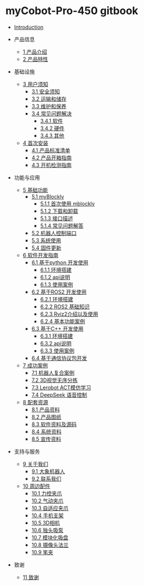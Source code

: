 # myCobot-Pro-450 gitbook

* [Introduction](README.md)

* 产品信息
  * [1 产品介绍](1-ProductInformation\1-ProductIntroduction\1-ProductIntroduction.md)
  * [2 产品特性](1-ProductInformation\2-ProductFeature\2-ProductFeature.md)

* 基础设施
  * [3 用户须知](2-BasicSettings\3-UserNotes\README.md)
    * [3.1 安全须知](2-BasicSettings\3-UserNotes\3.1-SafetyInstruction.md)
    * [3.2 运输和储存](2-BasicSettings\3-UserNotes\3.2-TransportandStorage.md)
    * [3.3 维护和保养](2-BasicSettings\3-UserNotes\3.3-MaintenanceandCare.md)
    * [3.4 常见问题解决](2-BasicSettings\3-UserNotes\3.4-FAQs.md)
      * [3.4.1 软件](2-BasicSettings\3-UserNotes\3.4.1-software.md)
      * [3.4.2 硬件](2-BasicSettings\3-UserNotes\3.4.2-hardware.md)
      * [3.4.3 其他](2-BasicSettings\3-UserNotes\3.4.3-other.md)
  * [4 首次安装](2-BasicSettings\4-FirstInstallAndUse\README.md)
    * [4.1 产品标准清单](2-BasicSettings\4-FirstInstallAndUse\4.1-ProductStandardList.md)
    * [4.2 产品开箱指南](2-BasicSettings\4-FirstInstallAndUse\4.2-ProductUnboxingGuide.md)
    * [4.3 开机检测指南](2-BasicSettings\4-FirstInstallAndUse\4.3-PowerOnDetectionGuide.md)

* 功能与应用
  * [5 基础功能](3-FunctionsAndApplications\5-BasicApplication\README.md)
    * [5.1 myBlockly](3-FunctionsAndApplications\5-BasicApplication\5.1-5.1-myBlockly\README.md)
      * [5.1.1 首次使用 mblockly](3-FunctionsAndApplications\5-BasicApplication\5.1-5.1-myBlockly\5.1.1-myBlocklyFirstUse.md)
      * [5.1.2 下载和卸载](3-FunctionsAndApplications\5-BasicApplication\5.1-5.1-myBlockly\5.1.2-install_uninstall.md)
      * [5.1.3 接口描述](3-FunctionsAndApplications\5-BasicApplication\5.1-5.1-myBlockly\5.1.3-interface_description.md)
      * [5.1.4 常见问题解答](3-FunctionsAndApplications\5-BasicApplication\5.1-5.1-myBlockly\5.1.4-Q&A.md)
    * [5.2 机器人控制端口](3-FunctionsAndApplications\5-BasicApplication\5.2-RobotControlPort.md)
    * [5.3 系统使用](3-FunctionsAndApplications\5-BasicApplication\5.3-SystemUsageInstructions.md)
    * [5.4 固件更新](3-FunctionsAndApplications\5-BasicApplication\5.4-FirmwareUpdateInfo.md)
  * [6 软件开发指南](3-FunctionsAndApplications\6-SoftwareDevelopment\README.md)
    * [6.1 基于python 开发使用]()
      * [6.1.1 环境搭建]()
      * [6.1.2 api说明]()
      * [6.1.3 使用案例]()
    * [6.2 基于ROS2 开发使用]()
      * [6.2.1 环境搭建]()
      * [6.2.2 ROS2 基础知识]()
      * [6.2.3 Rviz2介绍以及使用]()
      * [6.2.4 基本功能案例]()
    * [6.3 基于C++ 开发使用]()
      * [6.3.1 环境搭建]()
      * [6.3.2 api说明]()
      * [6.3.3 使用案例]()
    * [6.4 基于通信协议包开发]()
  * [7 成功案例](3-FunctionsAndApplications\7-ExamplesRobotsUsing\README.md)
    * [7.1 机器人复合案例]()
    * [7.2 3D视觉无序分拣]()
    * [7.3 Lerobot ACT模仿学习]()
    * [7.4 DeepSeek 语音控制]()
  * [8 配套资源](3-FunctionsAndApplications\8-FilesDownload\README.md)
    * [8.1 产品资料]()
    * [8.2 产品图纸]()
    * [8.3 软件资料及源码]()
    * [8.4 系统资料]()
    * [8.5 宣传资料]()

* 支持与服务
  * [9 关于我们](4-SupportAndService\9-AboutUs\README.md)
    * [9.1 大象机器人]()
    * [9.2 联系我们]()
  * [10 周边配件](4-SupportAndService\10-Accessories\README.md)
    * [10.1 力控夹爪]()
    * [10.2 气动夹爪]()
    * [10.3 自适应夹爪]()
    * [10.4 手机支架]()
    * [10.5 3D相机]()
    * [10.6 独头吸泵]()
    * [10.7 模块化吸盘]()
    * [10.8 摄像头法兰]()
    * [10.9 笔夹]()

* 致谢
  * [11 致谢](5-Acknowledgments\11-Acknowledgements.md)


     
